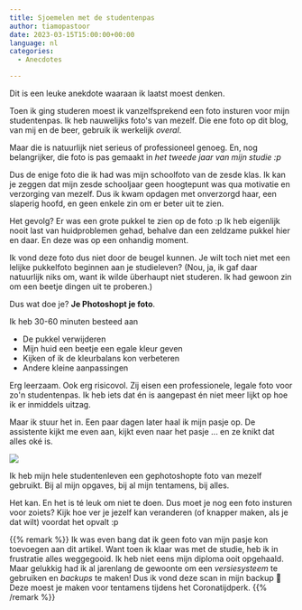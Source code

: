 ```yaml
---
title: Sjoemelen met de studentenpas
author: tiamopastoor
date: 2023-03-15T15:00:00+00:00
language: nl
categories:
  - Anecdotes

---
```

Dit is een leuke anekdote waaraan ik laatst moest denken.

Toen ik ging studeren moest ik vanzelfsprekend een foto insturen voor mijn studentenpas. Ik heb nauwelijks foto's van mezelf. Die ene foto op dit blog, van mij en de beer, gebruik ik werkelijk _overal_. 

Maar die is natuurlijk niet serieus of professioneel genoeg. En, nog belangrijker, die foto is pas gemaakt in _het tweede jaar van mijn studie :p_

Dus de enige foto die ik had was mijn schoolfoto van de zesde klas. Ik kan je zeggen dat mijn zesde schooljaar geen hoogtepunt was qua motivatie en verzorging van mezelf. Dus ik kwam opdagen met onverzorgd haar, een slaperig hoofd, en geen enkele zin om er beter uit te zien.

Het gevolg? Er was een grote pukkel te zien op de foto :p Ik heb eigenlijk nooit last van huidproblemen gehad, behalve dan een zeldzame pukkel hier en daar. En deze was op een onhandig moment.

Ik vond deze foto dus niet door de beugel kunnen. Je wilt toch niet met een lelijke pukkelfoto beginnen aan je studieleven? (Nou, ja, ik gaf daar natuurlijk niks om, want ik wilde überhaupt niet studeren. Ik had gewoon zin om een beetje dingen uit te proberen.)

Dus wat doe je? **Je Photoshopt je foto**.

Ik heb 30-60 minuten besteed aan 

  * De pukkel verwijderen
  * Mijn huid een beetje een egale kleur geven
  * Kijken of ik de kleurbalans kon verbeteren
  * Andere kleine aanpassingen

Erg leerzaam. Ook erg risicovol. Zij eisen een professionele, legale foto voor zo'n studentenpas. Ik heb iets dat én is aangepast én niet meer lijkt op hoe ik er inmiddels uitzag.

Maar ik stuur het in. Een paar dagen later haal ik mijn pasje op. De assistente kijkt me even aan, kijkt even naar het pasje ... en ze knikt dat alles oké is.

![](/uploads/2022/11/Pages-from-C_Pastoor_TE_exam2WA80-1.webp) 

Ik heb mijn hele studentenleven een gephotoshopte foto van mezelf gebruikt. Bij al mijn opgaves, bij al mijn tentamens, bij alles.

Het kan. En het is té leuk om niet te doen. Dus moet je nog een foto insturen voor zoiets? Kijk hoe ver je jezelf kan veranderen (of knapper maken, als je dat wilt) voordat het opvalt :p

{{% remark %}}
Ik was even bang dat ik geen foto van mijn pasje kon toevoegen aan dit artikel. Want toen ik klaar was met de studie, heb ik in frustratie alles weggegooid. Ik heb niet eens mijn diploma ooit opgehaald. Maar gelukkig had ik al jarenlang de gewoonte om een _versiesysteem_ te gebruiken en _backups_ te maken! Dus ik vond deze scan in mijn backup 🙂 Deze moest je maken voor tentamens tijdens het Coronatijdperk.
{{% /remark %}}